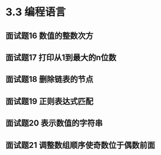 # 3.3 编程语言

## <span id="question_16">面试题16 数值的整数次方</span>

## <span id="question_17">面试题17 打印从1到最大的n位数</span>

## <span id="question_18">面试题18 删除链表的节点</span>

## <span id="question_19">面试题19 正则表达式匹配</span>

## <span id="question_20">面试题20 表示数值的字符串</span>

## <span id="question_21">面试题21 调整数组顺序使奇数位于偶数前面</span>
